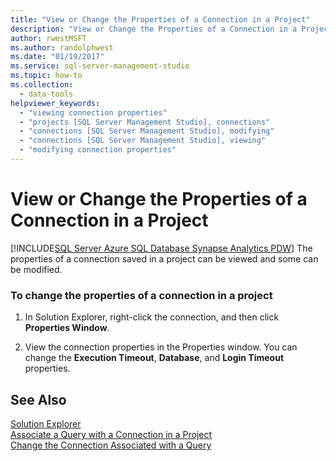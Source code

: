 ```yaml
---
title: "View or Change the Properties of a Connection in a Project"
description: "View or Change the Properties of a Connection in a Project"
author: rwestMSFT
ms.author: randolphwest
ms.date: "01/19/2017"
ms.service: sql-server-management-studio
ms.topic: how-to
ms.collection:
  - data-tools
helpviewer_keywords:
  - "viewing connection properties"
  - "projects [SQL Server Management Studio], connections"
  - "connections [SQL Server Management Studio], modifying"
  - "connections [SQL Server Management Studio], viewing"
  - "modifying connection properties"
---
```

# View or Change the Properties of a Connection in a Project
[!INCLUDE[SQL Server Azure SQL Database Synapse Analytics PDW](../includes/applies-to-version/sql-asdb-asdbmi-asa-pdw.md)]
The properties of a connection saved in a project can be viewed and some can be modified.  
  
### To change the properties of a connection in a project  
  
1.  In Solution Explorer, right-click the connection, and then click **Properties Window**.  
  
2.  View the connection properties in the Properties window. You can change the **Execution Timeout**, **Database**, and **Login Timeout** properties.  
  
## See Also  
[Solution Explorer](solution-explorer.md)  
[Associate a Query with a Connection in a Project](associate-a-query-with-a-connection-in-a-project.md)  
[Change the Connection Associated with a Query](change-the-connection-associated-with-a-query.md)  
  
